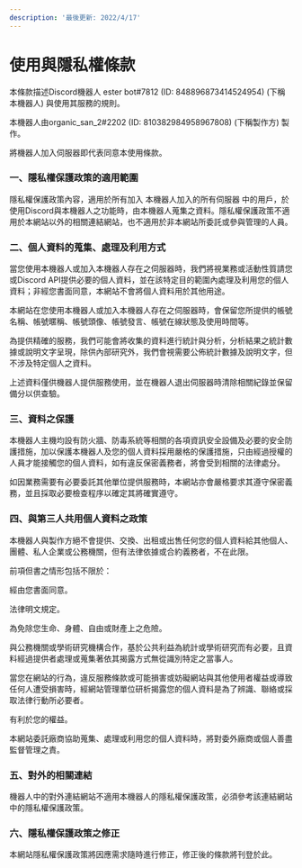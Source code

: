 ```yaml
---
description: '最後更新: 2022/4/17'
---
```


# 使用與隱私權條款

本條款描述Discord機器人 ester bot#7812 (ID: 848896873414524954) (下稱本機器人) 與使用其服務的規則。

本機器人由organic\_san\_2#2202 (ID: 810382984958967808) (下稱製作方) 製作。

將機器人加入伺服器即代表同意本使用條款。

### 一、隱私權保護政策的適用範圍

隱私權保護政策內容，適用於所有加入 本機器人加入的所有伺服器 中的用戶，於使用Discord與本機器人之功能時，由本機器人蒐集之資料。隱私權保護政策不適用於本網站以外的相關連結網站，也不適用於非本網站所委託或參與管理的人員。

### 二、個人資料的蒐集、處理及利用方式

當您使用本機器人或加入本機器人存在之伺服器時，我們將視業務或活動性質請您或Discord API提供必要的個人資料，並在該特定目的範圍內處理及利用您的個人資料；非經您書面同意，本網站不會將個人資料用於其他用途。

本網站在您使用本機器人或加入本機器人存在之伺服器時，會保留您所提供的帳號名稱、帳號暱稱、帳號頭像、帳號發言、帳號在線狀態及使用時間等。

為提供精確的服務，我們可能會將收集的資料進行統計與分析，分析結果之統計數據或說明文字呈現，除供內部研究外，我們會視需要公佈統計數據及說明文字，但不涉及特定個人之資料。

上述資料僅供機器人提供服務使用，並在機器人退出伺服器時清除相關紀錄並保留備分以供查驗。

### 三、資料之保護

本機器人主機均設有防火牆、防毒系統等相關的各項資訊安全設備及必要的安全防護措施，加以保護本機器人及您的個人資料採用嚴格的保護措施，只由經過授權的人員才能接觸您的個人資料，如有違反保密義務者，將會受到相關的法律處分。

如因業務需要有必要委託其他單位提供服務時，本網站亦會嚴格要求其遵守保密義務，並且採取必要檢查程序以確定其將確實遵守。

### 四、與第三人共用個人資料之政策

本機器人與製作方絕不會提供、交換、出租或出售任何您的個人資料給其他個人、團體、私人企業或公務機關，但有法律依據或合約義務者，不在此限。

前項但書之情形包括不限於：

經由您書面同意。

法律明文規定。

為免除您生命、身體、自由或財產上之危險。

與公務機關或學術研究機構合作，基於公共利益為統計或學術研究而有必要，且資料經過提供者處理或蒐集著依其揭露方式無從識別特定之當事人。

當您在網站的行為，違反服務條款或可能損害或妨礙網站與其他使用者權益或導致任何人遭受損害時，經網站管理單位研析揭露您的個人資料是為了辨識、聯絡或採取法律行動所必要者。

有利於您的權益。

本網站委託廠商協助蒐集、處理或利用您的個人資料時，將對委外廠商或個人善盡監督管理之責。

### 五、對外的相關連結

機器人中的對外連結網站不適用本機器人的隱私權保護政策，必須參考該連結網站中的隱私權保護政策。

### 六、隱私權保護政策之修正

本網站隱私權保護政策將因應需求隨時進行修正，修正後的條款將刊登於此。
